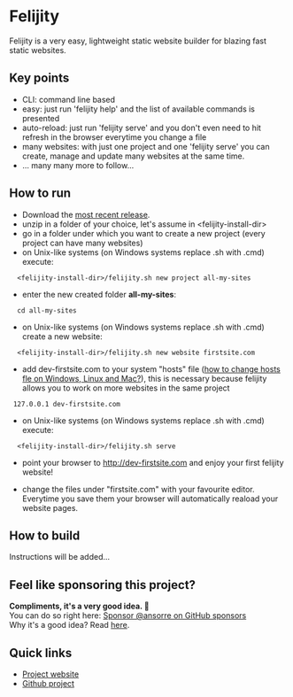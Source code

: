 # Felijity

Felijity is a very easy, lightweight static website builder for blazing fast static websites.  

## Key points

 * CLI: command line based 
 * easy: just run 'felijity help' and the list of available commands is presented
 * auto-reload: just run 'felijity serve' and you don't even need to hit refresh in the browser everytime you change a file  
 * many websites: with just one project and one 'felijity serve' you can create, manage and update many websites at the same time. 
 * ... many many more to follow...

## How to run 

* Download the [most recent release](https://github.com/ansorre/Felijity/releases/download/0.1.0/Felijity-release-0.1.0.zip).
* unzip in a folder of your choice, let's assume in &lt;felijity-install-dir&gt; 
* go in a folder under which you want to create a new project (every project can have many websites)
* on Unix-like systems (on Windows systems replace .sh with .cmd) execute:
``` 
  <felijity-install-dir>/felijity.sh new project all-my-sites
```

* enter the new created folder **all-my-sites**: 
``` 
  cd all-my-sites
```                                            

* on Unix-like systems (on Windows systems replace .sh with .cmd) create a new website:
``` 
  <felijity-install-dir>/felijity.sh new website firstsite.com
```                                             

* add dev-firstsite.com to your system "hosts" file ([how to change hosts fle on Windows, Linux and Mac?](https://www.hostinger.com/tutorials/how-to-emulate-edit-windows-hosts-file)), 
this is necessary because felijity allows you to work on more websites in the same project
```
 127.0.0.1 dev-firstsite.com
``` 
              
* on Unix-like systems (on Windows systems replace .sh with .cmd) execute:
``` 
  <felijity-install-dir>/felijity.sh serve
```

* point your browser to http://dev-firstsite.com and enjoy your first felijity website!

* change the files under "firstsite.com" with your favourite editor. Everytime you save them your browser will automatically reaload your website pages.   


## How to build
Instructions will be added...

## Feel like sponsoring this project?  
**Compliments, it's a very good idea. 🤗**    
You can do so right here: [Sponsor @ansorre on GitHub sponsors](https://github.com/sponsors/ansorre)  
Why it's a good idea? Read [here](https://ansorre.github.io/sponsor/).    

## Quick links

 * [Project website](https://ansorre.github.io/felijity/)
 * [Github project](https://github.com/ansorre/Felijity)
